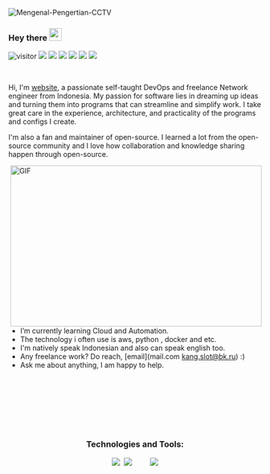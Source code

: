 ![Mengenal-Pengertian-CCTV](https://user-images.githubusercontent.com/58392246/163803663-b08e6cf9-c95b-4e93-9c06-013fac9d125b.jpg)
### Hey there <img src="https://media.giphy.com/media/hvRJCLFzcasrR4ia7z/giphy.gif" width="25px">

![visitor](https://shields-io-visitor-counter.herokuapp.com/badge?page=muhammaddzaky&label=Visitor&labelColor=000000&logo=GitHub&logoColor=FFFFFF&color=2807ba&style=for-the-badge)
[![](https://img.shields.io/badge/Gmail-D14836?style=for-the-badge&logo=gmail&logoColor=white)](mailto:kang.slot@bk.ru)
[![](https://img.shields.io/badge/Instagram-E4405F?style=for-the-badge&logo=instagram&logoColor=white)](https://www.instagram.com/ananda.dwi.p/)
[![](https://img.shields.io/badge/Facebook-4287f5?style=for-the-badge&logo=facebook&logoColor=white)](https://www.facebook.com/mrcodin)
[![](https://img.shields.io/badge/Discord-2807ba?style=for-the-badge&logo=discord&logoColor=white)](https://discordapp.com/users/882232353215352872/)
[![](https://img.shields.io/badge/LinkedIn-11c8ed?style=for-the-badge&logo=Linkedin&logoColor=white)](https://www.linkedin.com/in/mhdraihandzakysaragih)
[![](https://img.shields.io/badge/YouTube-ed2e11?style=for-the-badge&logo=youtube&logoColor=white)](https://www.youtube.com/vondutchofficial)

<!-- ![visitor badge](https://visitor-badge.glitch.me/badge?page_id=anandadwipra.anandadwipra&left_color=red&right_color=green&left_text=Visitors) -->

<br />


Hi, I'm [website](https://nh.co.id/dzakysaragih), a passionate self-taught DevOps and freelance Network engineer from Indonesia. My passion for software lies in dreaming up ideas and turning them into programs that can streamline and simplify work. I take great care in the experience, architecture, and practicality of the programs and configs I create.

I'm also a fan and maintainer of open-source. I learned a lot from the open-source community and I love how collaboration and knowledge sharing happen through open-source.


  <img align="right" alt="GIF" src="https://raw.githubusercontent.com/muhammaddzaky/muhammaddzaky/main/code.gif" width="500" height="320" />
  
- I’m currently learning Cloud and Automation.
- The technology i often use is aws, python , docker and etc.
- I'm natively speak Indonesian and also can speak english too.
- Any freelance work? Do reach, [email](mail.com kang.slot@bk.ru) :)
- Ask me about anything, I am happy to help.
<br />
<br />
<br />
<br />
<br />
<br />
<div align='center'>
<h3>Technologies and Tools:</h3>    
  <img src="https://img.shields.io/badge/linux-FCC624?style=for-the-badge&logo=linux&logoColor=white">  
  <img src="https://img.shields.io/badge/Manjaro-35BF5C?style=for-the-badge&logo=Manjaro&logoColor=white" alt="">
  <img src="https://img.shields.io/badge/alpine-0D597F?style=for-the-badge&logo=alpine-linux&logoColor=white">
  <img src="https://img.shields.io/badge/NEO_VIM-57A143.svg?&style=for-the-badge&logo=neovim&logoColor=white" alt="">
  <img src="https://img.shields.io/badge/python-3776AB.svg?&style=for-the-badge&logo=python&logoColor=white" alt="">
    <img src="https://img.shields.io/badge/mysql-4479A1.svg?&style=for-the-badge&logo=mysql&logoColor=white" alt="">
    <img src="https://img.shields.io/badge/laravel-FF2D20.svg?&style=for-the-badge&logo=laravel&logoColor=white" alt="">
    <img src="https://img.shields.io/badge/Docker-2496ED.svg?&style=for-the-badge&logo=docker&logoColor=white" alt="">
    <img src="https://img.shields.io/badge/Git-F05032.svg?&style=for-the-badge&logo=git&logoColor=white" alt="">
    <img src="https://img.shields.io/badge/AWS-232F3E.svg?&style=for-the-badge&logo=Amazon-AWS&logoColor=white" alt="">
    <img src="https://img.shields.io/badge/Arduino-00979D?style=for-the-badge&logo=Arduino&logoColor=white" alt="">    
    <img src="https://img.shields.io/badge/Bash-4EAA25?style=for-the-badge&logo=GNU-Bash&logoColor=white">
</div>
<!--START_SECTION:waka-->
<!-- <img src="
<br />
<br />
<div align="center">
  <h3>📊 My Github Stats And Most Used Language: </h3>
<img align="center" src="https://github-readme-stats.vercel.app/api?username=muhammaddzaky&layout=compact&langs_count=7&hide=html&bg_color=0D1117&text_color=c9d1d9&icon_color=ff3860&title_color=7957d5&hide_border=true"/>
<img align="center" src="https://github-readme-stats.vercel.app/api/top-langs/?username=muhammaddzaky&layout=compact&langs_count=7&hide=html&bg_color=0D1117&text_color=c9d1d9&icon_color=ff3860&title_color=7957d5&hide_border=true)"/>
</div>

